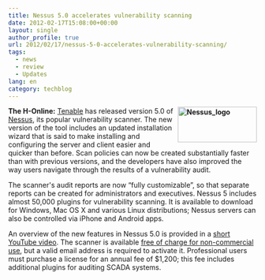 ```yaml
---
title: Nessus 5.0 accelerates vulnerability scanning
date: 2012-02-17T15:08:00+00:00
layout: single
author_profile: true
url: 2012/02/17/nessus-5-0-accelerates-vulnerability-scanning/
tags:
  - news
  - review
  - Updates
lang: en
category: techblog
---
```

**[<img title="Nessus_logo" border="0" alt="Nessus_logo" align="right" src="http://lh4.ggpht.com/-YRWYZBSIuvM/Tz5mfpnLVnI/AAAAAAAAE28/3pOqF4t_zxM/Nessus_logo_thumb%25255B1%25255D.jpg?imgmax=800" width="160" height="72" />](http://lh6.ggpht.com/-4LD4vl0sTyo/Tz5mbAoTDBI/AAAAAAAAE20/VpnkuAhKQEg/s1600-h/Nessus_logo%25255B1%25255D.jpg)The H-Online:** [Tenable](http://www.tenable.com/) has released version 5.0 of [Nessus](http://www.tenable.com/products/nessus/), its popular vulnerability scanner. The new version of the tool includes an updated installation wizard that is said to make installing and configuring the server and client easier and quicker than before. Scan policies can now be created substantially faster than with previous versions, and the developers have also improved the way users navigate through the results of a vulnerability audit. 

The scanner's audit reports are now &#8220;fully customizable&#8221;, so that separate reports can be created for administrators and executives. Nessus 5 includes almost 50,000 plugins for vulnerability scanning. It is available to download for Windows, Mac OS X and various Linux distributions; Nessus servers can also be controlled via iPhone and Android apps. 

An overview of the new features in Nessus 5.0 is provided in a [short YouTube video](http://www.youtube.com/watch?v=BVKpmuZT26s&hd=1). The scanner is available [free of charge for non-commercial use](http://www.tenable.com/products/nessus/nessus-faq#anchor68), but a valid email address is required to activate it. Professional users must purchase a license for an annual fee of $1,200; this fee includes additional plugins for auditing SCADA systems.